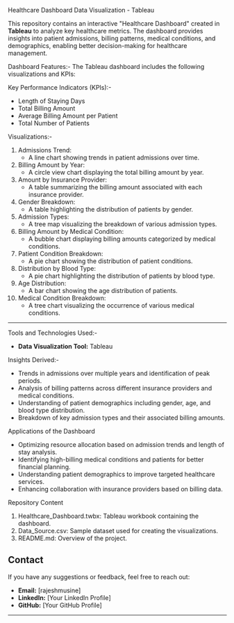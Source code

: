  Healthcare Dashboard Data Visualization - Tableau  

This repository contains an interactive "Healthcare Dashboard" created in **Tableau** to analyze key healthcare metrics. The dashboard provides insights into patient admissions, billing patterns, medical conditions, and demographics, enabling better decision-making for healthcare management.  


 Dashboard Features:- 
The Tableau dashboard includes the following visualizations and KPIs:  

 Key Performance Indicators (KPIs):-  
- Length of Staying Days 
- Total Billing Amount  
- Average Billing Amount per Patient 
- Total Number of Patients  

 Visualizations:-  
1. Admissions Trend:  
   - A line chart showing trends in patient admissions over time.  
2. Billing Amount by Year:  
   - A circle view chart displaying the total billing amount by year.  
3. Amount by Insurance Provider:  
   - A table summarizing the billing amount associated with each insurance provider.  
4. Gender Breakdown:  
   - A table highlighting the distribution of patients by gender.  
5. Admission Types:  
   - A tree map visualizing the breakdown of various admission types.  
6. Billing Amount by Medical Condition:  
   - A bubble chart displaying billing amounts categorized by medical conditions.  
7. Patient Condition Breakdown:  
   - A pie chart showing the distribution of patient conditions.  
8. Distribution by Blood Type:  
   - A pie chart highlighting the distribution of patients by blood type.  
9. Age Distribution:  
   - A bar chart showing the age distribution of patients.  
10. Medical Condition Breakdown: 
    - A tree chart visualizing the occurrence of various medical conditions.  

---

Tools and Technologies Used:- 
- **Data Visualization Tool:** Tableau  


Insights Derived:- 
- Trends in admissions over multiple years and identification of peak periods.  
- Analysis of billing patterns across different insurance providers and medical conditions.  
- Understanding of patient demographics including gender, age, and blood type distribution.  
- Breakdown of key admission types and their associated billing amounts.  


 Applications of the Dashboard 
- Optimizing resource allocation based on admission trends and length of stay analysis.  
- Identifying high-billing medical conditions and patients for better financial planning.  
- Understanding patient demographics to improve targeted healthcare services.  
- Enhancing collaboration with insurance providers based on billing data.  

 Repository Content 
1. Healthcare_Dashboard.twbx: Tableau workbook containing the dashboard.  
2. Data_Source.csv: Sample dataset used for creating the visualizations.  
3. README.md: Overview of the project.  

## **Contact**  
If you have any suggestions or feedback, feel free to reach out:  
- **Email:** [rajeshmusine]  
- **LinkedIn:** [Your LinkedIn Profile]  
- **GitHub:** [Your GitHub Profile]  

---
